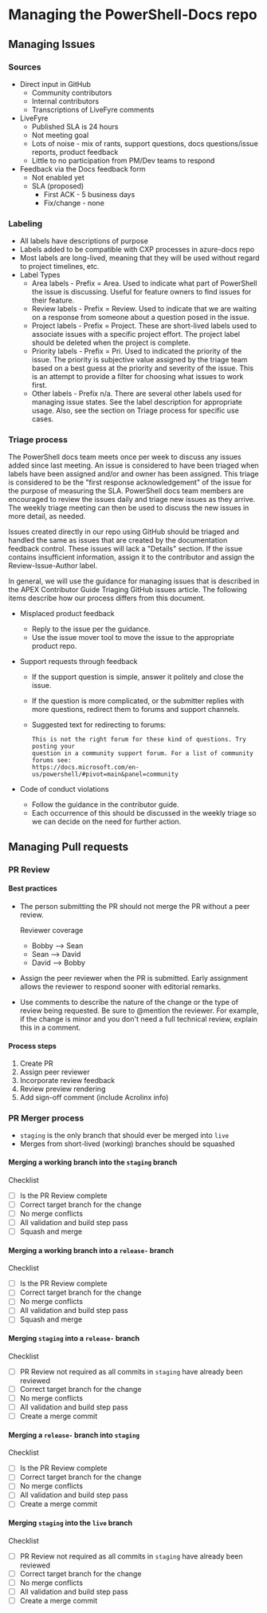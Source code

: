 # Managing the PowerShell-Docs repo

## Managing Issues

### Sources

- Direct input in GitHub
  - Community contributors
  - Internal contributors
  - Transcriptions of LiveFyre comments
- LiveFyre
  - Published SLA is 24 hours
  - Not meeting goal
  - Lots of noise - mix of rants, support questions, docs questions/issue reports, product feedback
  - Little to no participation from PM/Dev teams to respond
- Feedback via the Docs feedback form
  - Not enabled yet
  - SLA (proposed)
    - First ACK - 5 business days
    - Fix/change - none

### Labeling

- All labels have descriptions of purpose
- Labels added to be compatible with CXP processes in azure-docs repo
- Most labels are long-lived, meaning that they will be used without regard to project timelines,
  etc.
- Label Types
  - Area labels - Prefix = Area. Used to indicate what part of PowerShell the issue is discussing.
    Useful for feature owners to find issues for their feature.
  - Review labels - Prefix = Review. Used to indicate that we are waiting on a response from
    someone about a question posed in the issue.
  - Project labels - Prefix = Project. These are short-lived labels used to associate issues with a
    specific project effort. The project label should be deleted when the project is complete.
  - Priority labels - Prefix = Pri. Used to indicated the priority of the issue. The priority is
    subjective value assigned by the triage team based on a best guess at the priority and severity
    of the issue. This is an attempt to provide a filter for choosing what issues to work first.
  - Other labels - Prefix n/a. There are several other labels used for managing issue states. See
    the label description for appropriate usage. Also, see the section on Triage process for
    specific use cases.

### Triage process

The PowerShell docs team meets once per week to discuss any issues added since last meeting. An
issue is considered to have been triaged when labels have been assigned and/or and owner has been
assigned. This triage is considered to be the "first response acknowledgement" of the issue for the
purpose of measuring the SLA. PowerShell docs team members are encouraged to review the issues
daily and triage new issues as they arrive. The weekly triage meeting can then be used to discuss
the new issues in more detail, as needed.

Issues created directly in our repo using GitHub should be triaged and handled the same as issues
that are created by the documentation feedback control. These issues will lack a "Details" section.
If the issue contains insufficient information, assign it to the contributor and assign the
Review-Issue-Author label.

In general, we will use the guidance for managing issues that is described in the APEX Contributor
Guide Triaging GitHub issues article. The following items describe how our process differs from
this document.

- Misplaced product feedback
  - Reply to the issue per the guidance.
  - Use the issue mover tool to move the issue to the appropriate product repo.
- Support requests through feedback
  - If the support question is simple, answer it politely and close the issue.
  - If the question is more complicated, or the submitter replies with more questions, redirect
    them to forums and support channels.
  - Suggested text for redirecting to forums:

    ```
    This is not the right forum for these kind of questions. Try posting your
    question in a community support forum. For a list of community forums see:
    https://docs.microsoft.com/en-us/powershell/#pivot=main&panel=community
    ```

- Code of conduct violations
  - Follow the guidance in the contributor guide.
  - Each occurrence of this should be discussed in the weekly triage so we can decide on the need
    for further action.

## Managing Pull requests

### PR Review

#### Best practices

- The person submitting the PR should not merge the PR without a peer review.

  Reviewer coverage
  - Bobby --> Sean
  - Sean --> David
  - David --> Bobby

- Assign the peer reviewer when the PR is submitted. Early assignment allows the reviewer to
  respond sooner with editorial remarks.
- Use comments to describe the nature of the change or the type of review being requested. Be sure
  to @mention the reviewer. For example, if the change is minor and you don't need a full technical
  review, explain this in a comment.

#### Process steps

1. Create PR
1. Assign peer reviewer
1. Incorporate review feedback
1. Review preview rendering
1. Add sign-off comment (include Acrolinx info)

### PR Merger process

- `staging` is the only branch that should ever be merged into `live`
- Merges from short-lived (working) branches should be squashed

#### Merging a working branch into the `staging` branch

Checklist
- [ ] Is the PR Review complete
- [ ] Correct target branch for the change
- [ ] No merge conflicts
- [ ] All validation and build step pass
- [ ] Squash and merge

#### Merging a working branch into a `release-` branch

Checklist
- [ ] Is the PR Review complete
- [ ] Correct target branch for the change
- [ ] No merge conflicts
- [ ] All validation and build step pass
- [ ] Squash and merge

#### Merging `staging` into a `release-` branch

Checklist
- [ ] PR Review not required as all commits in `staging` have already been reviewed
- [ ] Correct target branch for the change
- [ ] No merge conflicts
- [ ] All validation and build step pass
- [ ] Create a merge commit

#### Merging a `release-` branch into `staging`

Checklist
- [ ] Is the PR Review complete
- [ ] Correct target branch for the change
- [ ] No merge conflicts
- [ ] All validation and build step pass
- [ ] Create a merge commit

#### Merging `staging` into the `live` branch

Checklist
- [ ] PR Review not required as all commits in `staging` have already been reviewed
- [ ] Correct target branch for the change
- [ ] No merge conflicts
- [ ] All validation and build step pass
- [ ] Create a merge commit
